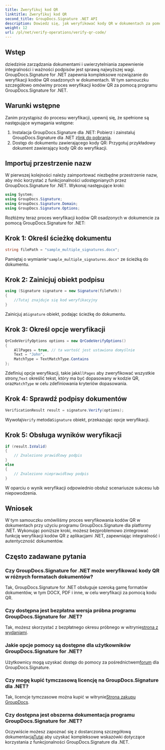 ```yaml
---
title: Zweryfikuj kod QR
linktitle: Zweryfikuj kod QR
second_title: GroupDocs.Signature .NET API
description: Dowiedz się, jak weryfikować kody QR w dokumentach za pomocą GroupDocs.Signature dla .NET. Obszerny samouczek z przewodnikiem krok po kroku.
weight: 12
url: /pl/net/verify-operations/verify-qr-code/
---
```

## Wstęp
dziedzinie zarządzania dokumentami i uwierzytelniania zapewnienie integralności i ważności podpisów jest sprawą najwyższej wagi. GroupDocs.Signature for .NET zapewnia kompleksowe rozwiązanie do weryfikacji kodów QR osadzonych w dokumentach. W tym samouczku szczegółowo omówimy proces weryfikacji kodów QR za pomocą programu GroupDocs.Signature for .NET.
## Warunki wstępne
Zanim przystąpisz do procesu weryfikacji, upewnij się, że spełnione są następujące wymagania wstępne:
1.  Instalacja GroupDocs.Signature dla .NET: Pobierz i zainstaluj GroupDocs.Signature dla .NET z[link do pobrania](https://releases.groupdocs.com/signature/net/).
2. Dostęp do dokumentu zawierającego kody QR: Przygotuj przykładowy dokument zawierający kody QR do weryfikacji. 

## Importuj przestrzenie nazw
W pierwszej kolejności należy zaimportować niezbędne przestrzenie nazw, aby móc korzystać z funkcjonalności udostępnianych przez GroupDocs.Signature for .NET. Wykonaj następujące kroki:

```csharp
using System;
using GroupDocs.Signature;
using GroupDocs.Signature.Domain;
using GroupDocs.Signature.Options;
```


Rozłóżmy teraz proces weryfikacji kodów QR osadzonych w dokumencie za pomocą GroupDocs.Signature for .NET:
## Krok 1: Określ ścieżkę dokumentu
```csharp
string filePath = "sample_multiple_signatures.docx";
```
 Pamiętaj o wymianie`"sample_multiple_signatures.docx"` ze ścieżką do dokumentu.
## Krok 2: Zainicjuj obiekt podpisu
```csharp
using (Signature signature = new Signature(filePath))
{
    //Tutaj znajduje się kod weryfikacyjny
}
```
 Zainicjuj a`Signature` obiekt, podając ścieżkę do dokumentu.
## Krok 3: Określ opcje weryfikacji
```csharp
QrCodeVerifyOptions options = new QrCodeVerifyOptions()
{
    AllPages = true, // ta wartość jest ustawiona domyślnie
    Text = "John",
    MatchType = TextMatchType.Contains
};
```
 Zdefiniuj opcje weryfikacji, takie jak`AllPages` aby zweryfikować wszystkie strony,`Text` określić tekst, który ma być dopasowany w kodzie QR, oraz`MatchType` w celu zdefiniowania kryteriów dopasowania.
## Krok 4: Sprawdź podpisy dokumentów
```csharp
VerificationResult result = signature.Verify(options);
```
 Wywołaj`Verify` metoda`Signature` obiekt, przekazując opcje weryfikacji.
## Krok 5: Obsługa wyników weryfikacji
```csharp
if (result.IsValid)
{
    // Znaleziono prawidłowy podpis
}
else
{
    // Znaleziono nieprawidłowy podpis
}
```
W oparciu o wynik weryfikacji odpowiednio obsłuż scenariusze sukcesu lub niepowodzenia.

## Wniosek
W tym samouczku omówiliśmy proces weryfikowania kodów QR w dokumentach przy użyciu programu GroupDocs.Signature dla platformy .NET. Wykonując poniższe kroki, możesz bezproblemowo zintegrować funkcję weryfikacji kodów QR z aplikacjami .NET, zapewniając integralność i autentyczność dokumentów.
## Często zadawane pytania
### Czy GroupDocs.Signature for .NET może weryfikować kody QR w różnych formatach dokumentów?
Tak, GroupDocs.Signature for .NET obsługuje szeroką gamę formatów dokumentów, w tym DOCX, PDF i inne, w celu weryfikacji za pomocą kodu QR.
### Czy dostępna jest bezpłatna wersja próbna programu GroupDocs.Signature for .NET?
 Tak, możesz skorzystać z bezpłatnego okresu próbnego w witrynie[strona z wydaniami](https://releases.groupdocs.com/).
### Jakie opcje pomocy są dostępne dla użytkowników GroupDocs.Signature for .NET?
 Użytkownicy mogą uzyskać dostęp do pomocy za pośrednictwem[forum](https://forum.groupdocs.com/c/signature/13) dla GroupDocs.Signature.
### Czy mogę kupić tymczasową licencję na GroupDocs.Signature dla .NET?
 Tak, licencje tymczasowe można kupić w witrynie[Strona zakupu GroupDocs](https://purchase.groupdocs.com/temporary-license/).
### Czy dostępna jest obszerna dokumentacja programu GroupDocs.Signature for .NET?
 Oczywiście możesz zapoznać się z dostarczoną szczegółową dokumentacją[Tutaj](https://tutorials.groupdocs.com/signature/net/) aby uzyskać kompleksowe wskazówki dotyczące korzystania z funkcjonalności GroupDocs.Signature dla .NET.